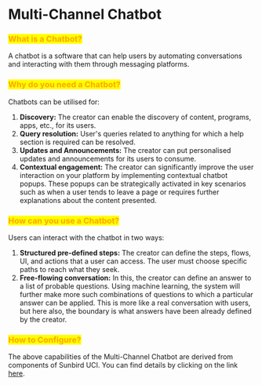 # Multi-Channel Chatbot

### <mark style="color:orange;">What is a Chatbot?</mark>

A chatbot is a software that can help users by automating conversations and interacting with them through messaging platforms.

### <mark style="color:orange;">Why do you need a Chatbot?</mark>

Chatbots can be utilised for:

1. **Discovery:** The creator can enable the discovery of content, programs, apps, etc., for its users.
2. **Query resolution:** User's queries related to anything for which a help section is required can be resolved.
3. **Updates and Announcements:** The creator can put personalised updates and announcements for its users to consume.
4. **Contextual engagement:** The creator can significantly improve the user interaction on your platform by implementing contextual chatbot popups. These popups can be strategically activated in key scenarios such as when a user tends to leave a page or requires further explanations about the content presented.

### <mark style="color:orange;">How can you use a Chatbot?</mark>

Users can interact with the chatbot in two ways:

1. **Structured pre-defined steps:** The creator can define the steps, flows, UI, and actions that a user can access. The user must choose specific paths to reach what they seek.
2. **Free-flowing conversation:** In this, the creator can define an answer to a list of probable questions. Using machine learning, the system will further make more such combinations of questions to which a particular answer can be applied. This is more like a real conversation with users, but here also, the boundary is what answers have been already defined by the creator.

### <mark style="color:orange;">How to Configure?</mark>

The above capabilities of the Multi-Channel Chatbot are derived from components of Sunbird UCI. You can find details by clicking on the link [here](product-and-developers-guide/multi-channel-chatbot.md).
